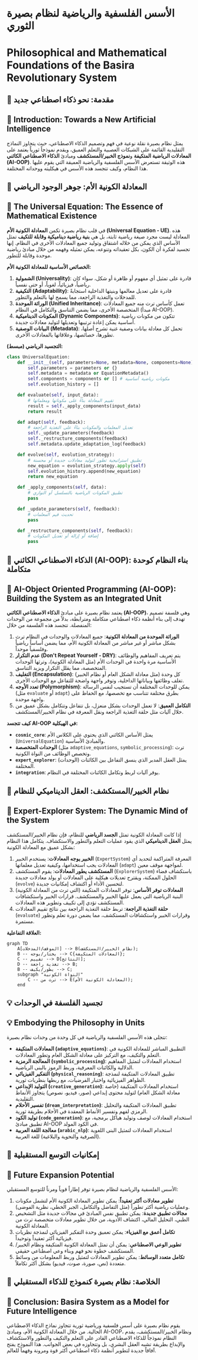 # الأسس الفلسفية والرياضية لنظام بصيرة الثوري
# Philosophical and Mathematical Foundations of the Basira Revolutionary System

## 🌟 مقدمة: نحو ذكاء اصطناعي جديد
## 🌟 Introduction: Towards a New Artificial Intelligence

يمثل نظام بصيرة نقلة نوعية في فهم وتصميم الذكاء الاصطناعي، حيث يتجاوز النماذج التقليدية القائمة على الشبكات العصبية والتعلم العميق، ويقدم نموذجاً ثورياً يعتمد على **المعادلات الرياضية المتكيفة** و**نموذج الخبير/المستكشف** ومبادئ **الذكاء الاصطناعي الكائني (AI-OOP)**. هذه الوثيقة تستعرض الأسس الفلسفية والرياضية العميقة التي يقوم عليها هذا النظام، وكيف تتجسد هذه الأسس في هيكليته ووحداته المختلفة.

## 🌌 المعادلة الكونية الأم: جوهر الوجود الرياضي
## 🌌 The Universal Equation: The Essence of Mathematical Existence

في قلب نظام بصيرة تكمن **المعادلة الكونية الأم (Universal Equation - UE)**. هذه المعادلة ليست مجرد صيغة رياضية ثابتة، بل هي **بنية رياضية ديناميكية وقابلة للتكيف** تمثل الأساس الذي يمكن من خلاله اشتقاق وتوليد جميع المعادلات الأخرى في النظام. إنها تجسيد لفكرة أن الكون، بكل تعقيداته وتنوعه، يمكن تمثيله وفهمه من خلال مبادئ رياضية موحدة وقابلة للتطور.

**الخصائص الأساسية للمعادلة الكونية الأم:**

1.  **الشمولية (Universality)**: قادرة على تمثيل أي مفهوم أو ظاهرة أو شكل، سواء كان رياضياً، فيزيائياً، لغوياً، أو حتى نفسياً.
2.  **التكيفية (Adaptability)**: قادرة على تعديل معالمها وبنيتها الداخلية استجابةً للمدخلات والتغذية الراجعة، مما يسمح لها بالتعلم والتطور.
3.  **الوراثة الموحدة (Unified Inheritance)**: تعمل كأساس ترث منه جميع المعادلات المتخصصة الأخرى، مما يضمن التناسق والتكامل في النظام (مبدأ AI-OOP).
4.  **المكونات الديناميكية (Dynamic Components)**: تتكون من مكونات رياضية أساسية يمكن إعادة ترتيبها وتعديلها لتوليد معادلات جديدة.
5.  **البيانات الوصفية (Metadata)**: تحمل كل معادلة بيانات وصفية غنية تشرح أصلها، تطورها، خصائصها، وعلاقاتها بالمعادلات الأخرى.

**التجسيد الرياضي (مبسط):**

```python
class UniversalEquation:
    def __init__(self, parameters=None, metadata=None, components=None):
        self.parameters = parameters or {}
        self.metadata = metadata or EquationMetadata()
        self.components = components or [] # مكونات رياضية أساسية
        self.evolution_history = []

    def evaluate(self, input_data):
        # تقييم المعادلة بناءً على مكوناتها ومعلماتها
        result = self._apply_components(input_data)
        return result

    def adapt(self, feedback):
        # تعديل المعلمات والمكونات بناءً على التغذية الراجعة
        self._update_parameters(feedback)
        self._restructure_components(feedback)
        self.metadata.update_adaptation_log(feedback)

    def evolve(self, evolution_strategy):
        # تطبيق استراتيجية تطور لتوليد معادلات جديدة أو محسنة
        new_equation = evolution_strategy.apply(self)
        self.evolution_history.append(new_equation)
        return new_equation

    def _apply_components(self, data):
        # تطبيق المكونات الرياضية بالتسلسل أو التوازي
        pass

    def _update_parameters(self, feedback):
        # تحديث قيم المعلمات
        pass

    def _restructure_components(self, feedback):
        # إضافة أو إزالة أو تعديل المكونات
        pass
```

## 🧬 الذكاء الاصطناعي الكائني (AI-OOP): بناء النظام كوحدة متكاملة
## 🧬 AI-Object Oriented Programming (AI-OOP): Building the System as an Integrated Unit

يعتمد نظام بصيرة على مبادئ **الذكاء الاصطناعي الكائني (AI-OOP)**، وهي فلسفة تصميم تهدف إلى بناء أنظمة ذكاء اصطناعي متكاملة ومترابطة، بدلاً من مجموعة من الوحدات المنفصلة. تتجسد هذه الفلسفة من خلال:

1.  **الوراثة الموحدة من المعادلة الكونية**: جميع المعادلات والوحدات في النظام ترث بشكل مباشر أو غير مباشر من المعادلة الكونية الأم، مما يضمن أساساً رياضياً وفلسفياً موحداً.
2.  **عدم التكرار (Don't Repeat Yourself - DRY)**: يتم تعريف المفاهيم والوظائف الأساسية مرة واحدة في الوحدات الأم (مثل المعادلة الكونية)، وترثها الوحدات المتخصصة، مما يقلل التكرار ويزيد التناسق.
3.  **التغليف (Encapsulation)**: كل وحدة (مثل معادلة الشكل العام أو نظام الخبير) تغلف وظائفها وبياناتها الداخلية، وتوفر واجهة واضحة للتفاعل مع الوحدات الأخرى.
4.  **تعدد الأوجه (Polymorphism)**: يمكن للوحدات المختلفة أن تستجيب لنفس الرسالة (مثل `evaluate` أو `adapt`) بطرق مختلفة تتناسب مع تخصصها، مع الحفاظ على واجهة موحدة.
5.  **التكامل العميق**: لا تعمل الوحدات بشكل منعزل، بل تتفاعل وتتكامل بشكل عميق من خلال آليات مثل حلقة التغذية الراجعة ونقل المعرفة في نظام الخبير/المستكشف.

**كيف تتجسد AI-OOP في الهيكلية:**

- **`cosmic_core`**: يمثل الأساس الكائني الذي يحتوي على الكلاس الأم (`UniversalEquation`) والمبادئ الأساسية.
- **الوحدات المتخصصة** (مثل `adaptive_equations`, `symbolic_processing`): ترث وتخصص الوظائف من النواة الكونية.
- **`expert_explorer`**: يمثل العقل المدبر الذي ينسق التفاعل بين الكائنات (الوحدات) المختلفة.
- **`integration`**: يوفر آليات لربط وتكامل الكائنات المختلفة في النظام.

## 🧠 نظام الخبير/المستكشف: العقل الديناميكي للنظام
## 🧠 Expert-Explorer System: The Dynamic Mind of the System

إذا كانت المعادلة الكونية تمثل **الجسد الرياضي** للنظام، فإن نظام الخبير/المستكشف يمثل **العقل الديناميكي** الذي يقود عمليات التعلم والتطور والاستكشاف. يتكامل هذا النظام بشكل عميق مع المعادلة الكونية:

1.  **الخبير يوجه المعادلات**: يستخدم الخبير (`ExpertSystem`) المعرفة المتراكمة لتحديد أي المعادلات يجب استخدامها، وكيفية تعديل معلماتها (`adapt`) لمواجهة موقف معين.
2.  **المستكشف يطور المعادلات**: يقوم المستكشف (`ExplorerSystem`) باستكشاف فضاء الحلول الممكنة، ويقترح تعديلات هيكلية على المعادلات أو يولد معادلات جديدة (`evolve`) لتحسين الأداء أو اكتشاف إمكانيات جديدة.
3.  **المعادلات توفر الأساس**: توفر المعادلات المتكيفة (التي ترث من المعادلة الكونية) البنية الرياضية التي يعمل عليها الخبير والمستكشف. قرارات الخبير واستكشافات المستكشف تؤدي إلى تكييف وتطوير هذه المعادلات.
4.  **حلقة التغذية الراجعة**: تربط حلقة التغذية الراجعة بين نتائج تقييم المعادلات (`evaluate`) وقرارات الخبير واستكشافات المستكشف، مما يضمن دورة تعلم وتطور مستمرة.

**العلاقة التفاعلية:**

```mermaid
graph TD
    A[الموقف/المدخلات] --> B(نظام الخبير/المستكشف);
    B -- يختار/يوجه --> C{المعادلات المتكيفة};
    C -- تقييم --> D[النتائج];
    D -- تغذية راجعة --> B;
    B -- يطور/يكيف --> C;
    subgraph "النواة الكونية"
        C -- ترث من --> E(المعادلة الكونية الأم);
    end
```

## 💡 تجسيد الفلسفة في الوحدات
## 💡 Embodying the Philosophy in Units

تتجلى هذه الأسس الفلسفية والرياضية في كل وحدة من وحدات نظام بصيرة:

- **المعادلات المتكيفة (`adaptive_equations`)**: التطبيق المباشر للمعادلة الكونية في التعلم والتكيف، مع التركيز على معادلة الشكل العام وتطور المعادلات.
- **المعالجة الرمزية (`symbolic_processing`)**: استخدام المعادلات لتمثيل المفاهيم الدلالية والكائنات المعرفية، وربط الرموز بالبنى الرياضية.
- **التفكير الفيزيائي (`physical_reasoning`)**: تطبيق المعادلات المتكيفة لنمذجة الظواهر الفيزيائية واختبار الفرضيات، مع ربطها بنظريات ثورية.
- **التوليد الإبداعي (`creative_generation`)**: استخدام المعادلات المتكيفة (خاصة معادلة الشكل العام) لتوليد محتوى إبداعي (صور، فيديو، نصوص) يتجاوز الأنماط التقليدية.
- **تفسير الأحلام (`dream_interpretation`)**: تطبيق المعادلات المتكيفة والتحليل الرمزي لفهم وتفسير الأنماط المعقدة في الأحلام بطريقة ثورية.
- **توليد الكود (`code_generation`)**: استخدام المعادلات لوصف وتوليد هياكل برمجية، مع تطبيق مبادئ AI-OOP في الكود المولد.
- **معالجة اللغة العربية (`arabic_nlp`)**: استخدام المعادلات لتمثيل البنى اللغوية (الصرفية والنحوية والبلاغية) للغة العربية.

## 🚀 إمكانيات التوسع المستقبلية
## 🚀 Future Expansion Potential

الأسس الفلسفية والرياضية لنظام بصيرة توفر إطاراً قوياً ومرناً للتوسع المستقبلي:

1.  **تطوير معادلات أكثر تعقيداً**: يمكن تطوير المعادلة الكونية الأم لتشمل مكونات وعمليات رياضية أكثر تطوراً (مثل التفاضل والتكامل، الجبر الخطي، نظرية الفوضى).
2.  **مجالات تطبيق جديدة**: يمكن تطبيق نفس المبادئ في مجالات جديدة مثل التشخيص الطبي، التحليل المالي، اكتشاف الأدوية، من خلال تطوير معادلات متخصصة ترث من المعادلة الكونية.
3.  **تكامل أعمق مع الفيزياء**: يمكن تعميق وحدة التفكير الفيزيائي لنمذجة نظريات فيزيائية أكثر تعقيداً وتوحيداً.
4.  **تطوير الوعي الاصطناعي**: يمكن أن تمثل المعادلة الكونية المتكيفة ونظام الخبير/المستكشف خطوة نحو فهم وبناء وعي اصطناعي حقيقي.
5.  **تكامل متعدد الوسائط**: يمكن تطوير المعادلات لتمثيل وربط المعلومات من وسائط متعددة (نص، صورة، صوت، فيديو) بشكل أكثر تكاملاً.

## 🌟 الخلاصة: نظام بصيرة كنموذج للذكاء المستقبلي
## 🌟 Conclusion: Basira System as a Model for Future Intelligence

يقوم نظام بصيرة على أسس فلسفية ورياضية ثورية تتجاوز نماذج الذكاء الاصطناعي الحالية. من خلال المعادلة الكونية الأم، ومبادئ AI-OOP، ونظام الخبير/المستكشف، يقدم النظام نموذجاً للذكاء الاصطناعي القادر على التعلم والتكيف والتطور والاستكشاف والإبداع بطريقة تشبه العقل البشري، بل وتتجاوزه في بعض الجوانب. هذا النموذج يفتح آفاقاً جديدة لتطوير أنظمة ذكاء اصطناعي أكثر قوة ومرونة وفهماً للعالم.
